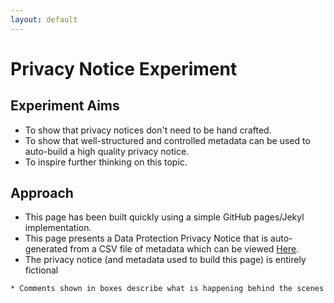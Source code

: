 ```yaml
---
layout: default
---
```


# Privacy Notice Experiment

## Experiment Aims

* To show that privacy notices don't need to be hand crafted.
* To show that well-structured and controlled metadata can be used to auto-build a high quality privacy notice.
* To inspire further thinking on this topic.

## Approach
* This page has been built quickly using a simple GitHub pages/Jekyl implementation.
* This page presents a Data Protection Privacy Notice that is auto-generated from a CSV file of metadata which can be viewed [Here](#).
* The privacy notice (and metadata used to build this page) is entirely fictional
```
* Comments shown in boxes describe what is happening behind the scenes
```
